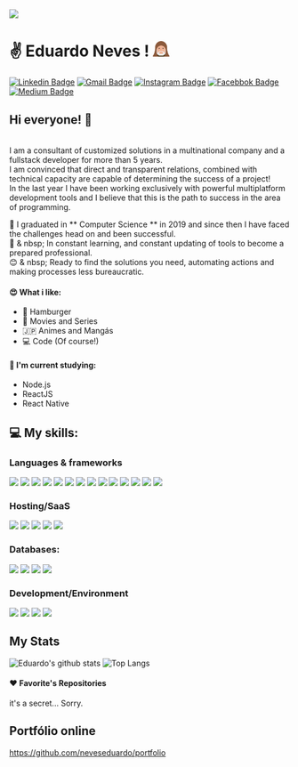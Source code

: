 <img align="center" width="auto" src="http://www.atenaeducacional.com.br/wp-content/uploads/2019/09/designthinkingatena.png">

# :v: Eduardo Neves ! <img src="https://github.com/rnanc/rnanc/blob/master/assets/iconfinder_obiwan-kenobi_1626629.svg" width="30">

[![Linkedin Badge](https://img.shields.io/badge/linkedin%20-%230077B5.svg?&style=for-the-badge&logo=linkedin&logoColor=white)](https://www.linkedin.com/in/neveseduardoti/)
[![Gmail Badge](https://img.shields.io/badge/Gmail-D14836?style=for-the-badge&logo=gmail&logoColor=white)](mailto:neveseduardoti@gmail.com)
[![Instagram Badge](https://img.shields.io/badge/eduardo.neves%20-%23E4405F.svg?&style=for-the-badge&logo=Instagram&logoColor=white)](https://www.instagram.com/eduardo.neves/)
[![Facebbok Badge](https://img.shields.io/badge/Facebook%20-%231877F2.svg?&style=for-the-badge&logo=Facebook&logoColor=white)](https://www.facebook.com/baraodaguerra/)
[![Medium Badge](https://img.shields.io/badge/Medium%20-%23000000.svg?&style=for-the-badge&logo=Medium&logoColor=white)](https://medium.com/@neveseduardoti)

## Hi everyone! 👋  
<br />
I am a consultant of customized solutions in a multinational company and a fullstack developer for more than 5 years. <br />
I am convinced that direct and transparent relations, combined with technical capacity are capable of determining the success of a project! <br />
In the last year I have been working exclusively with powerful multiplatform development tools and I believe that this is the path to success in the area of programming. <br/>

:rocket: I graduated in ** Computer Science ** in 2019 and since then I have faced the challenges head on and been successful. <br />
:notebook: & nbsp; In constant learning, and constant updating of tools to become a prepared professional. <br />
:blush: & nbsp; Ready to find the solutions you need, automating actions and making processes less bureaucratic. <br />

#### :heart_eyes: What i like:
- :hamburger: Hamburger
- :movie_camera: Movies and Series
- :jp: Animes and Mangás
- :computer: Code (Of course!)
<!--#### :office: Where i'm current working:-->

#### :notebook: I'm current studying:
- Node.js
- ReactJS
- React Native

## :computer: My skills:

### Languages & frameworks
![](https://img.shields.io/badge/html5%20-%23E34F26.svg?&style=for-the-badge&logo=html5&logoColor=white)
![](https://img.shields.io/badge/css3%20-%231572B6.svg?&style=for-the-badge&logo=css3&logoColor=white)
![](https://img.shields.io/badge/php-%23777BB4.svg?&style=for-the-badge&logo=php&logoColor=white)
![](https://img.shields.io/badge/node.js%20-%2343853D.svg?&style=for-the-badge&logo=node.js&logoColor=white)
![](https://img.shields.io/badge/javascript%20-%23323330.svg?&style=for-the-badge&logo=javascript&logoColor=%23F7DF1E)
![](https://img.shields.io/badge/react%20-%2320232a.svg?&style=for-the-badge&logo=react&logoColor=%2361DAFB)
![](https://img.shields.io/badge/react_native%20-%2320232a.svg?&style=for-the-badge&logo=react&logoColor=%2361DAFB)
![](https://img.shields.io/badge/vuejs%20-%2335495e.svg?&style=for-the-badge&logo=vue.js&logoColor=%234FC08D)
![](https://img.shields.io/badge/bootstrap%20-%23563D7C.svg?&style=for-the-badge&logo=bootstrap&logoColor=white)
![](https://img.shields.io/badge/material%20ui%20-%230081CB.svg?&style=for-the-badge&logo=material-ui&logoColor=white)
![](https://img.shields.io/badge/redux%20-%23593d88.svg?&style=for-the-badge&logo=redux&logoColor=white)
![](https://img.shields.io/badge/laravel%20-%23FF2D20.svg?&style=for-the-badge&logo=laravel&logoColor=white)
![](https://img.shields.io/badge/SASS%20-hotpink.svg?&style=for-the-badge&logo=SASS&logoColor=white)
![](https://img.shields.io/badge/git%20-%23F05033.svg?&style=for-the-badge&logo=git&logoColor=white)

### Hosting/SaaS
![](https://img.shields.io/badge/heroku%20-%23430098.svg?&style=for-the-badge&logo=heroku&logoColor=white)
![](https://img.shields.io/badge/AWS%20-%23FF9900.svg?&style=for-the-badge&logo=amazon-aws&logoColor=white)
![](https://img.shields.io/badge/nginx%20-%23009639.svg?&style=for-the-badge&logo=nginx&logoColor=white)
![](https://img.shields.io/badge/apache%20-%23D42029.svg?&style=for-the-badge&logo=apache&logoColor=white)
![](https://img.shields.io/badge/docker%20-%230db7ed.svg?&style=for-the-badge&logo=docker&logoColor=white)

### Databases:
![](https://img.shields.io/badge/mysql-%2300f.svg?&style=for-the-badge&logo=mysql&logoColor=white)
![](https://img.shields.io/badge/postgres-%23316192.svg?&style=for-the-badge&logo=postgresql&logoColor=white)
![](https://img.shields.io/badge/sqlite-%2307405e.svg?&style=for-the-badge&logo=sqlite&logoColor=white)
![](https://img.shields.io/badge/sqlserver-%2307405e.svg?&style=for-the-badge&logo=sqlserver&logoColor=white)

### Development/Environment
![](https://img.shields.io/badge/Ubuntu-E95420?style=for-the-badge&logo=ubuntu&logoColor=white)
![](https://img.shields.io/badge/Windows-0078D6?style=for-the-badge&logo=windows&logoColor=white)
![](https://img.shields.io/badge/Android-3DDC84?style=for-the-badge&logo=android&logoColor=white)
![](https://img.shields.io/badge/iOS-000000?style=for-the-badge&logo=ios&logoColor=white)

## My Stats

![Eduardo's github stats](https://github-readme-stats.vercel.app/api?username=neveseduardo&count_private=true&show_icons=true&line_height=40&icon_color=08a045&title_color=6bbf59&text_color=08a045&bg_color=2e294e&hide_border=true)
![Top Langs](https://github-readme-stats.vercel.app/api/top-langs/?username=neveseduardo&count_private=true&show_icons=true&line_height=40&icon_color=323232&title_color=6bbf59&text_color=08a045&bg_color=2e294e&hide_border=true)

#### :heart: Favorite's Repositories

it's a secret... Sorry.

## Portfólio online
https://github.com/neveseduardo/portfolio

<!--
**neveseduardo/neveseduardo** is a ✨ _special_ ✨ repository because its `README.md` (this file) appears on your GitHub profile.

Here are some ideas to get you started:

- 🔭 I’m currently working on ...
- 🌱 I’m currently learning ...
- 👯 I’m looking to collaborate on ...
- 🤔 I’m looking for help with ...
- 💬 Ask me about ...
- 📫 How to reach me: ...
- 😄 Pronouns: ...
- ⚡ Fun fact: ...
-->
